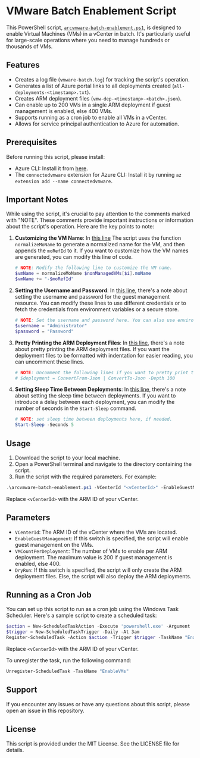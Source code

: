 # VMware Batch Enablement Script

This PowerShell script, [`arcvmware-batch-enablement.ps1`](./arcvmware-batch-enablement.ps1), is designed to enable Virtual Machines (VMs) in a vCenter in batch. It's particularly useful for large-scale operations where you need to manage hundreds or thousands of VMs.

## Features

- Creates a log file (`vmware-batch.log`) for tracking the script's operation.
- Generates a list of Azure portal links to all deployments created (`all-deployments-<timestamp>.txt`).
- Creates ARM deployment files (`vmw-dep-<timestamp>-<batch>.json`).
- Can enable up to 200 VMs in a single ARM deployment if guest management is enabled, else 400 VMs.
- Supports running as a cron job to enable all VMs in a vCenter.
- Allows for service principal authentication to Azure for automation.

## Prerequisites

Before running this script, please install:

- Azure CLI: Install it from [here](https://docs.microsoft.com/en-us/cli/azure/install-azure-cli).
- The `connectedvmware` extension for Azure CLI: Install it by running `az extension add --name connectedvmware`.

## Important Notes

While using the script, it's crucial to pay attention to the comments marked with "NOTE". These comments provide important instructions or information about the script's operation. Here are the key points to note:

1. **Customizing the VM Name**: In [this line](./arcvmware-batch-enablement.ps1#L303)
The script uses the function `normalizeMoName` to generate a normalized name for the VM, and then appends the `moRefId` to it. If you want to customize how the VM names are generated, you can modify this line of code.

    ```powershell
    # NOTE: Modify the following line to customize the VM name.
    $vmName = normalizeMoName $nonManagedVMs[$i].moName
    $vmName += "-$moRefId"
    ```

2. **Setting the Username and Password**: In [this line](./arcvmware-batch-enablement.ps1#L316), there's a note about setting the username and password for the guest management resource. You can modify these lines to use different credentials or to fetch the credentials from environment variables or a secure store.

    ```powershell
    # NOTE: Set the username and password here. You can also use environment variables to fetch the username and password.
    $username = "Administrator"
    $password = "Password"
    ```

3. **Pretty Printing the ARM Deployment Files**: In [this line](./arcvmware-batch-enablement.ps1#L336), there's a note about pretty printing the ARM deployment files. If you want the deployment files to be formatted with indentation for easier reading, you can uncomment these lines.

    ```powershell
    # NOTE: Uncomment the following lines if you want to pretty print the ARM deployment files.
    # $deployment = ConvertFrom-Json | ConvertTo-Json -Depth 100
    ```

4. **Setting Sleep Time Between Deployments**: In [this line](./arcvmware-batch-enablement.ps1#L353), there's a note about setting the sleep time between deployments. If you want to introduce a delay between each deployment, you can modify the number of seconds in the `Start-Sleep` command.

    ```powershell
    # NOTE: set sleep time between deployments here, if needed.
    Start-Sleep -Seconds 5
    ```

## Usage

1. Download the script to your local machine.
2. Open a PowerShell terminal and navigate to the directory containing the script.
3. Run the script with the required parameters. For example:

```powershell
.\arcvmware-batch-enablement.ps1 -VCenterId "<vCenterId>" -EnableGuestManagement -VMCountPerDeployment 3 -DryRun
```

Replace `<vCenterId>` with the ARM ID of your vCenter.

## Parameters

- `VCenterId`: The ARM ID of the vCenter where the VMs are located.
- `EnableGuestManagement`: If this switch is specified, the script will enable guest management on the VMs.
- `VMCountPerDeployment`: The number of VMs to enable per ARM deployment. The maximum value is 200 if guest management is enabled, else 400.
- `DryRun`: If this switch is specified, the script will only create the ARM deployment files. Else, the script will also deploy the ARM deployments.

## Running as a Cron Job

You can set up this script to run as a cron job using the Windows Task Scheduler. Here's a sample script to create a scheduled task:

```powershell
$action = New-ScheduledTaskAction -Execute 'powershell.exe' -Argument '-File "C:\Path\To\vmware-batch-enable.ps1" -VCenterId "<vCenterId>" -EnableGuestManagement -VMCountPerDeployment 3 -DryRun'
$trigger = New-ScheduledTaskTrigger -Daily -At 3am
Register-ScheduledTask -Action $action -Trigger $trigger -TaskName "EnableVMs"
```

Replace `<vCenterId>` with the ARM ID of your vCenter.

To unregister the task, run the following command:

```powershell
Unregister-ScheduledTask -TaskName "EnableVMs"
```

## Support

If you encounter any issues or have any questions about this script, please open an issue in this repository.

## License

This script is provided under the MIT License. See the LICENSE file for details.
